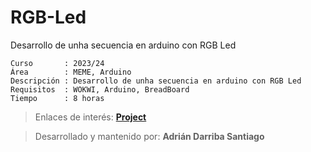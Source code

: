 # RGB-Led
Desarrollo de unha secuencia en arduino con RGB Led

```
Curso       : 2023/24
Área        : MEME, Arduino
Descripción : Desarrollo de unha secuencia en arduino con RGB Led
Requisitos  : WOKWI, Arduino, BreadBoard
Tiempo      : 8 horas
```
> Enlaces de interés: [**Project**](https://wokwi.com/projects/387811078968126465)

> Desarrollado y mantenido por: **Adrián Darriba Santiago**
